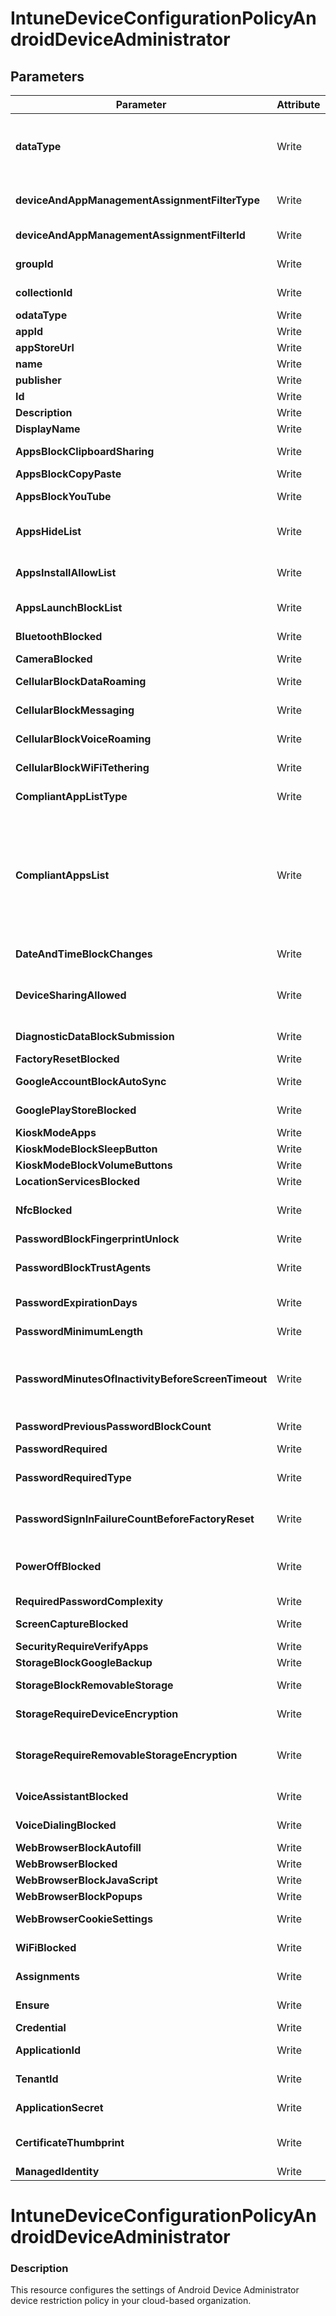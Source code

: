 ﻿# IntuneDeviceConfigurationPolicyAndroidDeviceAdministrator

## Parameters

| Parameter | Attribute | DataType | Description | Allowed Values |
| --- | --- | --- | --- | --- |
| **dataType** | Write | String | The type of the target assignment. |#microsoft.graph.groupAssignmentTarget, #microsoft.graph.allLicensedUsersAssignmentTarget, #microsoft.graph.allDevicesAssignmentTarget, #microsoft.graph.exclusionGroupAssignmentTarget, #microsoft.graph.configurationManagerCollectionAssignmentTarget|
| **deviceAndAppManagementAssignmentFilterType** | Write | String | The type of filter of the target assignment i.e. Exclude or Include. Possible values are:none, include, exclude. |none, include, exclude|
| **deviceAndAppManagementAssignmentFilterId** | Write | String | The Id of the filter for the target assignment. ||
| **groupId** | Write | String | The group Id that is the target of the assignment. ||
| **collectionId** | Write | String | The collection Id that is the target of the assignment.(ConfigMgr) ||
| **odataType** | Write | String | odatatype of the item. |#microsoft.graph.appleAppListItem|
| **appId** | Write | String | Kiosk mode managed app id ||
| **appStoreUrl** | Write | String | Define the app store URL. ||
| **name** | Write | String | Define the name of the app. ||
| **publisher** | Write | String | Define the publisher of the app. ||
| **Id** | Write | String | Id of the Intune policy. ||
| **Description** | Write | String | Description of the Intune policy. ||
| **DisplayName** | Write | String | Display name of the Intune policy. ||
| **AppsBlockClipboardSharing** | Write | Boolean | Block clipboard sharing between apps (Samsung KNOX Standard 4.0+). ||
| **AppsBlockCopyPaste** | Write | Boolean | Block copy and paste functionality. ||
| **AppsBlockYouTube** | Write | Boolean | Block YouTube (Samsung KNOX Standard 4.0+). ||
| **AppsHideList** | Write | InstanceArray[] | Specify the apps that will be hidden on the device. Users cannot discover or run these apps. ||
| **AppsInstallAllowList** | Write | InstanceArray[] | Specify the apps that users can install. Users will not be able to install apps that are not on the list. ||
| **AppsLaunchBlockList** | Write | InstanceArray[] | Specify the apps that users cannot run on their device. ||
| **BluetoothBlocked** | Write | Boolean | Block Bluetooth (Samsung KNOX Standard 4.0+). ||
| **CameraBlocked** | Write | Boolean | Block use of camera ||
| **CellularBlockDataRoaming** | Write | Boolean | Block data roaming over the cellular network (Samsung KNOX Standard 4.0+). ||
| **CellularBlockMessaging** | Write | Boolean | Block SMS/MMS messaging functionality (Samsung KNOX Standard 4.0+). ||
| **CellularBlockVoiceRoaming** | Write | Boolean | Block voice roaming over the cellular network (Samsung KNOX Standard 4.0+). ||
| **CellularBlockWiFiTethering** | Write | Boolean | Block Wi-Fi tethering (Samsung KNOX Standard 4.0+). ||
| **CompliantAppListType** | Write | String | Device compliance can be viewed in the Restricted Apps Compliance report. |none, appsInListCompliant, appsNotInListCompliant|
| **CompliantAppsList** | Write | InstanceArray[] | Enter the Google Play Store URL of the app you want. For example, to specify the Microsoft Remote Desktop app for Android, enter https://play.google.com/store/apps/details?id=com.microsoft.rdc.android. To find the URL of an app, use a search engine to locate the store page. For example, to find the Remote Desktop app, you could search Microsoft Remote Desktop Play Store. ||
| **DateAndTimeBlockChanges** | Write | Boolean | Block user from changing date and time on device (Samsung KNOX). ||
| **DeviceSharingAllowed** | Write | Boolean | Allow multiple users to log into the Company Portal using their AAD credentials (Samsung KNOX Standard 4.0+). ||
| **DiagnosticDataBlockSubmission** | Write | Boolean | Block submitting diagnostic data from device. ||
| **FactoryResetBlocked** | Write | Boolean | Block factory reset on device. ||
| **GoogleAccountBlockAutoSync** | Write | Boolean | Block Google account auto sync functionality on device. ||
| **GooglePlayStoreBlocked** | Write | Boolean | Block Google Play store (Samsung KNOX Standard 4.0+). ||
| **KioskModeApps** | Write | InstanceArray[] | Kiosk mode apps ||
| **KioskModeBlockSleepButton** | Write | Boolean | Kiosk mode block sleep button ||
| **KioskModeBlockVolumeButtons** | Write | Boolean | Kiosk mode block volume buttons ||
| **LocationServicesBlocked** | Write | Boolean | Location services blocked ||
| **NfcBlocked** | Write | Boolean | Block Near Field Communication (NFC) technology (Samsung KNOX Standard 4.0+). ||
| **PasswordBlockFingerprintUnlock** | Write | Boolean | Block using fingerprint to unlock device. ||
| **PasswordBlockTrustAgents** | Write | Boolean | Block Smart Lock or other trust agents from adjusting lock screen settings (Samsung KNOX Standard 5.0+). ||
| **PasswordExpirationDays** | Write | UInt32 | Number of days until device password must be changed. (1-365) ||
| **PasswordMinimumLength** | Write | UInt32 | Minimum number of digits or characters in password. (4-16) ||
| **PasswordMinutesOfInactivityBeforeScreenTimeout** | Write | UInt32 | Maximum minutes of inactivity until screen locks. Ignored by device if new time is longer than what's currently set on device. If set to Immediately, devices will use the minimum possible value per device. ||
| **PasswordPreviousPasswordBlockCount** | Write | UInt32 | Number of new passwords that must be used until an old one can be reused. ||
| **PasswordRequired** | Write | Boolean | Require password to access device. ||
| **PasswordRequiredType** | Write | String | Specify the type of password required. |deviceDefault, alphabetic, alphanumeric, alphanumericWithSymbols, lowSecurityBiometric, numeric, numericComplex, any|
| **PasswordSignInFailureCountBeforeFactoryReset** | Write | UInt32 | Number of consecutive times an incorrect password can be entered before device is wiped of all data. ||
| **PowerOffBlocked** | Write | Boolean | Block user from powering off device. If this setting is disabled the setting 'Number of sign-in failures before wiping device' does not function. ||
| **RequiredPasswordComplexity** | Write | String | Define the password complexity. |none, low, medium, high|
| **ScreenCaptureBlocked** | Write | Boolean | Block capturing contents of screen as an image. ||
| **SecurityRequireVerifyApps** | Write | Boolean | Security require verify apps ||
| **StorageBlockGoogleBackup** | Write | Boolean | Block sync with Google backup. ||
| **StorageBlockRemovableStorage** | Write | Boolean | Block removable storage usage (Samsung KNOX Standard 4.0+). ||
| **StorageRequireDeviceEncryption** | Write | Boolean | Require encryption on device. Not all devices support encryption. ||
| **StorageRequireRemovableStorageEncryption** | Write | Boolean | Storage cards must be encrypted. Not all devices support storage card encryption. For more information, see the device and mobile operating system documentation. ||
| **VoiceAssistantBlocked** | Write | Boolean | Block voice assistant (Samsung KNOX Standard 4.0+). ||
| **VoiceDialingBlocked** | Write | Boolean | Block voice dialing (Samsung KNOX Standard 4.0+). ||
| **WebBrowserBlockAutofill** | Write | Boolean | Block autofill. ||
| **WebBrowserBlocked** | Write | Boolean | Block web browser on device. ||
| **WebBrowserBlockJavaScript** | Write | Boolean | Block JavaScript in the browser. ||
| **WebBrowserBlockPopups** | Write | Boolean | Block pop-ups in web browser. ||
| **WebBrowserCookieSettings** | Write | String | Allow or block browser cookies |browserDefault, blockAlways, allowCurrentWebSite, allowFromWebsitesVisited, allowAlways|
| **WiFiBlocked** | Write | Boolean | Block Wi-Fi (Samsung KNOX Standard 4.0+). ||
| **Assignments** | Write | InstanceArray[] | Represents the assignment to the Intune policy. ||
| **Ensure** | Write | String | Present ensures the policy exists, absent ensures it is removed. |Present, Absent|
| **Credential** | Write | PSCredential | Credentials of the Intune Admin ||
| **ApplicationId** | Write | String | Id of the Azure Active Directory application to authenticate with. ||
| **TenantId** | Write | String | Id of the Azure Active Directory tenant used for authentication. ||
| **ApplicationSecret** | Write | PSCredential | Secret of the Azure Active Directory tenant used for authentication. ||
| **CertificateThumbprint** | Write | String | Thumbprint of the Azure Active Directory application's authentication certificate to use for authentication. ||
| **ManagedIdentity** | Write | Boolean | Managed ID being used for authentication. ||


# IntuneDeviceConfigurationPolicyAndroidDeviceAdministrator

### Description

This resource configures the settings of Android Device Administrator device restriction policy in your cloud-based organization.


